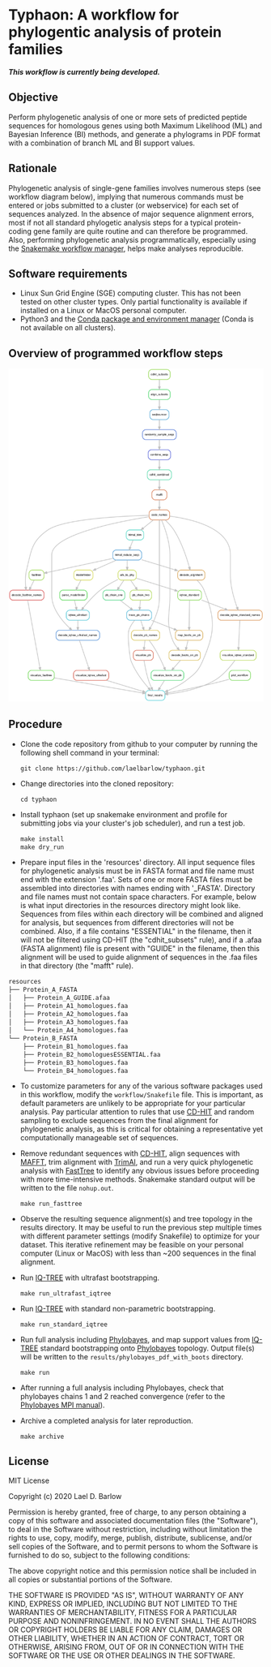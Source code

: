 
# Typhaon: A workflow for phylogentic analysis of protein families

_**This workflow is currently being developed.**_


## Objective

Perform phylogenetic analysis of one or more sets of predicted peptide
sequences for homologous genes using both Maximum Likelihood (ML) and Bayesian
Inference (BI) methods, and generate a phylograms in PDF format with a
combination of branch ML and BI support values.


## Rationale

Phylogenetic analysis of single-gene families involves numerous steps (see
workflow diagram below), implying that numerous commands must be entered or
jobs submitted to a cluster (or webservice) for each set of sequences analyzed.
In the absence of major sequence alignment errors, most if not all standard
phylogetic analysis steps for a typical protein-coding gene family are quite
routine and can therefore be programmed. Also, performing phylogenetic analysis
programmatically, especially using the [Snakemake workflow
manager](https://snakemake.readthedocs.io/en/stable/), helps make analyses
reproducible.


## Software requirements

- Linux Sun Grid Engine (SGE) computing cluster. This has not been tested on
  other cluster types. Only partial functionality is available if installed on
  a Linux or MacOS personal computer. 
- Python3 and the [Conda package and environment
  manager](https://docs.conda.io/en/latest/) (Conda is not available on all
  clusters).


## Overview of programmed workflow steps

<p align="center">
<img src="images/workflow_diagram.png" width="800">
</p>


## Procedure 

- Clone the code repository from github to your computer by running the
  following shell command in your terminal:
  ```
  git clone https://github.com/laelbarlow/typhaon.git
  ```

- Change directories into the cloned repository:
  ```
  cd typhaon
  ```

- Install typhaon (set up snakemake environment and profile for submitting jobs
  via your cluster's job scheduler), and run a test job.
  ```
  make install
  make dry_run
  ```

- Prepare input files in the 'resources' directory. All input sequence files
  for phylogenetic analysis must be in FASTA format and file name must end with
      the extension '.faa'.  Sets of one or more FASTA files must be assembled
      into directories with names ending with '_FASTA'. Directory and file
      names must not contain space characters. For example, below is what input
      directories in the resources directory might look like. Sequences from
      files within each directory will be combined and aligned for analysis,
      but sequences from different directories will not be combined. Also, if a
      file contains "ESSENTIAL" in the filename, then it will not be filtered
      using CD-HIT (the "cdhit_subsets" rule), and if a .afaa (FASTA alignment)
      file is present with "GUIDE" in the filename, then this alignment will be
      used to guide alignment of sequences in the .faa files in that directory
      (the "mafft" rule).
```
resources
├── Protein_A_FASTA
│   ├── Protein_A_GUIDE.afaa
│   ├── Protein_A1_homologues.faa
│   ├── Protein_A2_homologues.faa
│   ├── Protein_A3_homologues.faa
│   └── Protein_A4_homologues.faa
└── Protein_B_FASTA
    ├── Protein_B1_homologues.faa
    ├── Protein_B2_homologuesESSENTIAL.faa
    ├── Protein_B3_homologues.faa
    └── Protein_B4_homologues.faa
```

- To customize parameters for any of the various software packages used in this
  workflow, modify the `workflow/Snakefile` file. This is important, as default
  parameters are unlikely to be appropriate for your particular analysis. Pay
  particular attention to rules that use
  [CD-HIT](http://www.bioinformatics.org/cd-hit/cd-hit-user-guide.pdf) and
  random sampling to exclude sequences from the final alignment for
  phylogenetic analysis, as this is critical for obtaining a representative yet
  computationally manageable set of sequences.

- Remove redundant sequences with
  [CD-HIT](http://www.bioinformatics.org/cd-hit/cd-hit-user-guide.pdf), align
  sequences with [MAFFT](https://mafft.cbrc.jp/alignment/software/), trim
  alignment with [TrimAl](http://trimal.cgenomics.org/), and run a very quick
  phylogenetic analysis with [FastTree](http://microbesonline.org/fasttree/) to
  identify any obvious issues before proceeding with more time-intensive
  methods. Snakemake standard output will be written to the file `nohup.out`.
  ```
  make run_fasttree
  ```

- Observe the resulting sequence alignment(s) and tree topology in the results
  directory. It may be useful to run the previous step multiple times with
  different parameter settings (modify Snakefile) to optimize for your dataset.
  This iterative refinement may be feasible on your personal computer (Linux or
  MacOS) with less than ~200 sequences in the final alignment. 

- Run [IQ-TREE](http://www.iqtree.org/doc/) with ultrafast bootstrapping.
  ```
  make run_ultrafast_iqtree
  ```

- Run [IQ-TREE](http://www.iqtree.org/doc/) with standard non-parametric bootstrapping.
  ```
  make run_standard_iqtree
  ```

- Run full analysis including
  [Phylobayes](https://github.com/bayesiancook/pbmpi), and map support values
  from [IQ-TREE](http://www.iqtree.org/doc/) standard bootstrapping onto
  [Phylobayes](https://github.com/bayesiancook/pbmpi) topology. Output file(s)
  will be written to the `results/phylobayes_pdf_with_boots` directory.
  ```
  make run
  ```

- After running a full analysis including Phylobayes, check that phylobayes
  chains 1 and 2 reached convergence (refer to the [Phylobayes MPI
  manual](https://github.com/bayesiancook/pbmpi)).

- Archive a completed analysis for later reproduction.
  ```
  make archive
  ```

## License

MIT License

Copyright (c) 2020 Lael D. Barlow

Permission is hereby granted, free of charge, to any person obtaining a copy
of this software and associated documentation files (the "Software"), to deal
in the Software without restriction, including without limitation the rights
to use, copy, modify, merge, publish, distribute, sublicense, and/or sell
copies of the Software, and to permit persons to whom the Software is
furnished to do so, subject to the following conditions:

The above copyright notice and this permission notice shall be included in all
copies or substantial portions of the Software.

THE SOFTWARE IS PROVIDED "AS IS", WITHOUT WARRANTY OF ANY KIND, EXPRESS OR
IMPLIED, INCLUDING BUT NOT LIMITED TO THE WARRANTIES OF MERCHANTABILITY,
FITNESS FOR A PARTICULAR PURPOSE AND NONINFRINGEMENT. IN NO EVENT SHALL THE
AUTHORS OR COPYRIGHT HOLDERS BE LIABLE FOR ANY CLAIM, DAMAGES OR OTHER
LIABILITY, WHETHER IN AN ACTION OF CONTRACT, TORT OR OTHERWISE, ARISING FROM,
OUT OF OR IN CONNECTION WITH THE SOFTWARE OR THE USE OR OTHER DEALINGS IN THE
SOFTWARE.







